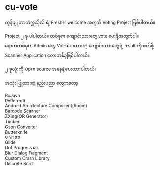 # cu-vote

ကွန်ပျူတာတက္ကသိုလ် ရဲ့ Fresher welcome အတွက် Voting Project ဖြစ်ပါတယ်။

Project ၂ ခု ပါပါတယ်။ တစ်ခုက ကျောင်းသားတွေ vote ပေးဖို့အတွက်ပါ။ နောက်တစ်ခုက Admin တွေ Vote ပေးထားတဲ့ ကျောင်းသားတွေရဲ့ result ကို ဖတ်ဖို့ Scanner Application လေးတစ်ခုဖြစ်ပါတယ်။

၂ ခုလုံးကို Open source အနေနဲ့ ပေးထားပါတယ်။

အသုံး ပြုထားတဲ့ နည်းပညာ တွေကတော့

RxJava<br>
RxRetrofit<br>
Android Architecture Component(Room)<br>
Barcode Scanner<br>
ZXing(QR Generator)<br>
Timber<br>
Gson Converter<br>
Butterknife<br>
OKHttp<br>
Glide<br>
Dot Progressbar<br>
Blur Dialog Fragment<br>
Custom Crash Library<br>
Discrete Scroll<br>
